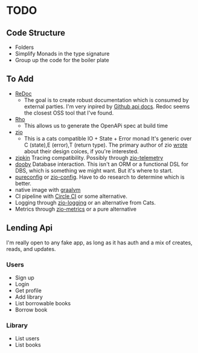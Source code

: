 # TODO

## Code Structure

- Folders
- Simplify Monads in the type signature
- Group up the code for the boiler plate

## To Add

- [ReDoc](https://github.com/Redocly/redoc)
  - The goal is to create robust documentation which is consumed by external parties.  I'm very inpired by [Github api docs](https://developer.github.com/v3/).  Redoc seems the closest OSS tool that I've found.
- [Rho](https://github.com/http4s/rho)
  - This allows us to generate the OpenAPi spec at build time
- [zio](https://zio.dev/)
  - This is a cats compatible IO + State + Error monad It's generic over C (state),E (error),T (return type).  The primary author of zio [wrote](https://degoes.net/articles/zio-history) about their design coices, if you're interested.
- [zipkin](https://zipkin.io/) Tracing compatibility.  Possibly through [zio-telemetry](https://github.com/zio/zio-telemetry)
- [dooby](https://tpolecat.github.io/doobie/) Database interaction.  This isn't an ORM or a functional DSL for DBS, which is something we might want.  But it's where to start.
- [pureconfig](https://github.com/pureconfig/pureconfig) or [zio-config](https://github.com/zio/zio-config).  Have to do research to determine which is better.
- native image with [graalvm](https://www.graalvm.org/)
- CI pipeline with [Circle CI](https://circleci.com/) or some alternative.
- Logging through [zio-logging](https://github.com/zio/zio-logging) or an alternative from Cats.
- Metrics through [zio-metrics](https://github.com/zio/zio-metrics) or a pure alternative

## Lending Api

I'm really open to any fake app, as long as it has auth and a mix of creates, reads, and updates.

### Users

- Sign up
- Login
- Get profile
- Add library
- List borrowable books
- Borrow book

### Library

- List users
- List books
